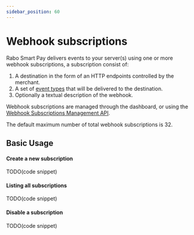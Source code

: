 ```yaml
---
sidebar_position: 60
---
```


# Webhook subscriptions

Rabo Smart Pay delivers events to your server(s) using one or more webhook subscriptions, a subscription consist of:
1. A destination in the form of an HTTP endpoints controlled by the merchant.
2. A set of [event types](./processing-events/available-events.md) that will be delivered to the destination.
3. Optionally a textual description of the webhook.

Webhook subscriptions are managed through the dashboard, or using the [Webhook Subscriptions Management API](#).

The default maximum number of total webhook subscriptions is 32.

## Basic Usage
#### Create a new subscription
TODO(code snippet)

#### Listing all subscriptions
TODO(code snippet)

#### Disable a subscription
TODO(code snippet)
